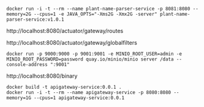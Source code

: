 
```shell
docker run -i -t --rm --name plant-name-parser-service -p 8081:8080 --memory=2G --cpus=1 -e JAVA_OPTS="-Xms2G -Xmx2G -server" plant-name-parser-service:v1.0.1
```

http://localhost:8080/actuator/gateway/routes

http://localhost:8080/actuator/gateway/globalfilters




```shell
docker run -p 9000:9000 -p 9001:9001 -e MINIO_ROOT_USER=admin -e MINIO_ROOT_PASSWORD=password quay.io/minio/minio server /data --console-address ":9001"
```

http://localhost:8080/binary


```shell
docker build -t apigateway-service:0.0.1 .
docker run -i -t --rm --name apigateway-service -p 8080:8080 --memory=1G --cpus=1 apigateway-service:0.0.1
```